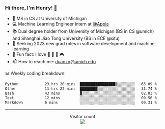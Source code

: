 ### Hi there, I'm Henry! 👋

- 🔭 MS in CS at University of Michigan
- 💻 Machine Learning Engineer intern at [@Apple](https://github.com/apple)
- 📚 Dual degree holder from University of Michigan (BS in CS @umich) and Shanghai Jiao Tong University (BS in ECE @situ)
- 🤖 Seeking 2023 new grad roles in software development and machine learning
- 🍁 Fun fact: I love 📸 🏓 🍜 🎮
- 📫 How to reach me: [duanzq@umich.edu](mailto:duanzq@umich.edu)

📊 Weekly coding breakdown
<!--START_SECTION:waka-->

```txt
Python            23 hrs 20 mins  ████████████████▒░░░░░░░░   65.09 %
Other             11 hrs 22 mins  ████████░░░░░░░░░░░░░░░░░   31.74 %
Bash              43 mins         ▓░░░░░░░░░░░░░░░░░░░░░░░░   02.03 %
Text              12 mins         ░░░░░░░░░░░░░░░░░░░░░░░░░   00.56 %
Markdown          6 mins          ░░░░░░░░░░░░░░░░░░░░░░░░░   00.31 %
```

<!--END_SECTION:waka-->

***
<p align="center"> 
  Visitor count<br>
  <img src="https://profile-counter.glitch.me/zlzq-duanzq/count.svg" />
</p>

<!-- ![Henry Duan's GitHub stats](https://github-readme-stats.vercel.app/api?username=zlzq-duanzq&show_icons=true)

![trophy](https://github-profile-trophy.vercel.app/?username=zlzq-duanzq&column=7)

[![Top Langs](https://github-readme-stats.vercel.app/api/top-langs/?username=zlzq-duanzq&layout=compact)](https://github.com/zlzq-duanzq/github-readme-stats) -->
